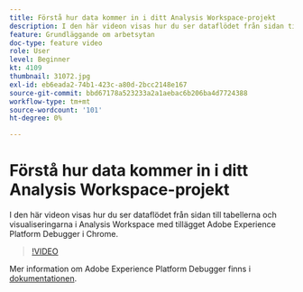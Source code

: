 ```yaml
---
title: Förstå hur data kommer in i ditt Analysis Workspace-projekt
description: I den här videon visas hur du ser dataflödet från sidan till tabellerna och visualiseringarna i Analysis Workspace med tillägget Adobe Experience Platform Debugger i Chrome.
feature: Grundläggande om arbetsytan
doc-type: feature video
role: User
level: Beginner
kt: 4109
thumbnail: 31072.jpg
exl-id: eb6eada2-74b1-423c-a80d-2bcc2148e167
source-git-commit: bbd67178a523233a2a1aebac6b206ba4d7724388
workflow-type: tm+mt
source-wordcount: '101'
ht-degree: 0%

---
```


# Förstå hur data kommer in i ditt Analysis Workspace-projekt

I den här videon visas hur du ser dataflödet från sidan till tabellerna och visualiseringarna i Analysis Workspace med tillägget Adobe Experience Platform Debugger i Chrome.

>[!VIDEO](https://video.tv.adobe.com/v/31072/?quality=12)

Mer information om Adobe Experience Platform Debugger finns i [dokumentationen](https://experienceleague.adobe.com/docs/debugger/using-v2/experience-cloud-debugger.html).
